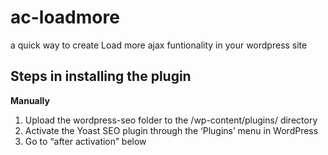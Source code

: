 # ac-loadmore
a quick way to create Load more ajax funtionality in your wordpress site

## Steps in installing the plugin
**Manually**
1. Upload the wordpress-seo folder to the /wp-content/plugins/ directory
2. Activate the Yoast SEO plugin through the ‘Plugins’ menu in WordPress
3. Go to “after activation” below
